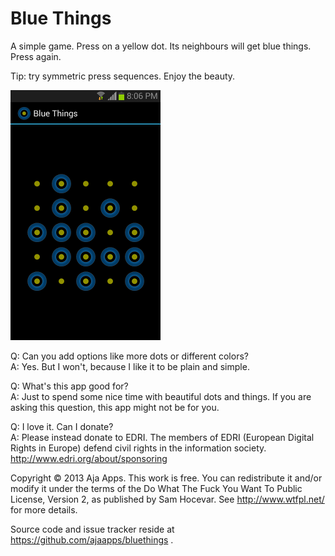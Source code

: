 Blue Things 
===========

A simple game. Press on a yellow dot. Its neighbours will get blue things. Press again.

Tip: try symmetric press sequences. Enjoy the beauty.

![Example screen](images/screencap_bluethings.png)

Q: Can you add options like more dots or different colors?  
A: Yes. But I won't, because I like it to be plain and simple.

Q: What's this app good for?  
A: Just to spend some nice time with beautiful dots and things. If you are
asking this question, this app might not be for you.

Q: I love it. Can I donate?  
A: Please instead donate to EDRI. The members of EDRI (European Digital Rights in Europe) defend civil rights in the information society. http://www.edri.org/about/sponsoring

Copyright © 2013 Aja Apps.  This work is free. You can redistribute it and/or
modify it under the terms of the Do What The Fuck You Want To Public License,
Version 2, as published by Sam Hocevar. See http://www.wtfpl.net/ for more
details.

Source code and issue tracker reside at https://github.com/ajaapps/bluethings .


